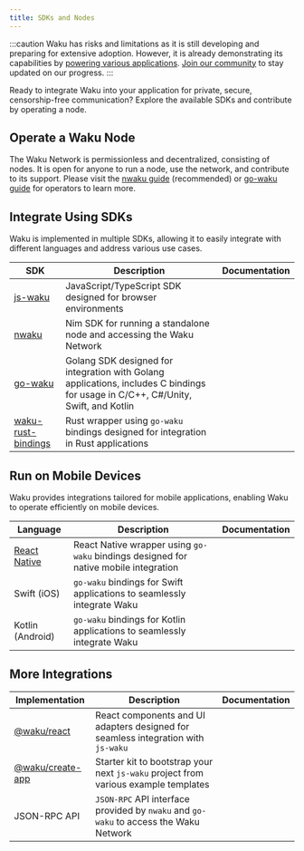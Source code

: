 ```yaml
---
title: SDKs and Nodes
---
```


:::caution
Waku has risks and limitations as it is still developing and preparing for extensive adoption. However, it is already demonstrating its capabilities by [powering various applications](/powered-by-waku). [Join our community](/community) to stay updated on our progress.
:::

Ready to integrate Waku into your application for private, secure, censorship-free communication? Explore the available SDKs and contribute by operating a node.

## Operate a Waku Node

The Waku Network is permissionless and decentralized, consisting of nodes. It is open for anyone to run a node, use the network, and contribute to its support. Please visit the [nwaku guide](https://github.com/waku-org/nwaku/tree/master/docs/operators) (recommended) or [go-waku guide](https://github.com/waku-org/go-waku/tree/master/docs/operators) for operators to learn more.

## Integrate Using SDKs

Waku is implemented in multiple SDKs, allowing it to easily integrate with different languages and address various use cases.

| SDK | Description | Documentation |
| - | - | - |
| [js-waku](https://github.com/waku-org/js-waku) | JavaScript/TypeScript SDK designed for browser environments | |
| [nwaku](https://github.com/waku-org/nwaku) | Nim SDK for running a standalone node and accessing the Waku Network | |
| [go-waku](https://github.com/waku-org/go-waku) | Golang SDK designed for integration with Golang applications, includes C bindings for usage in C/C++, C#/Unity, Swift, and Kotlin | |
| [waku-rust-bindings](https://github.com/waku-org/waku-rust-bindings) | Rust wrapper using `go-waku` bindings designed for integration in Rust applications | |

## Run on Mobile Devices

Waku provides integrations tailored for mobile applications, enabling Waku to operate efficiently on mobile devices.

| Language | Description | Documentation |
| - | - | - |
| [React Native](https://github.com/waku-org/waku-react-native) | React Native wrapper using `go-waku` bindings designed for native mobile integration | |
| Swift (iOS) | `go-waku` bindings for Swift applications to seamlessly integrate Waku | |
| Kotlin (Android) | `go-waku` bindings for Kotlin applications to seamlessly integrate Waku | |

## More Integrations

| Implementation | Description | Documentation |
| - | - | - |
| [@waku/react](https://www.npmjs.com/package/@waku/react) | React components and UI adapters designed for seamless integration with `js-waku` | |
| [@waku/create-app](https://www.npmjs.com/package/@waku/create-app) | Starter kit to bootstrap your next `js-waku` project from various example templates | |
| JSON-RPC API | `JSON-RPC` API interface provided by `nwaku` and `go-waku` to access the Waku Network | |
